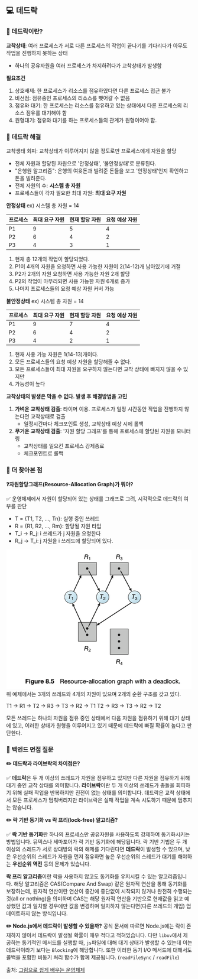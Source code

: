 ## 💻 데드락

### 📌 데드락이란?

**교착상태**: 여러 프로세스가 서로 다른 프로세스의 작업이 끝나기를 기다리다가 아무도 작업을 진행하지 못하는 상태

-   하나의 공유자원을 여러 프로세스가 차지하려다가 교착상태가 발생함

**필요조건**

1. 상호배제: 한 프로세스가 리소스를 점유하였다면 다른 프로세스 접근 불가
2. 비선점: 점유중인 프로세스의 리소스를 뺏어갈 수 없음
3. 점유와 대기: 한 프로세스는 리소스를 점유하고 있는 상태에서 다른 프로세스의 리소스 점유를 대기해야 함
4. 원형대기: 점유와 대기를 하는 프로세스들의 관계가 원형이어야 함.

### 📌 데드락 해결

교착생태 회피: 교착상태가 이루어지지 않을 정도로만 프로세스에게 자원을 할당

-   전체 자원과 할당된 자원으로 '안정상태', '불안정상태'로 분류된다.
-   "은행원 알고리즘": 은행의 여윳돈과 빌려준 돈들을 보고 '안정상태'인지 확인하고 돈을 빌려준다.
-   전체 자원의 수: **시스템 총 자원**
-   프로세스들이 각자 필요한 최대 자원: **최대 요구 자원**

**안정상태** ex) 시스템 총 자원 = 14

| 프로세스 | 최대 **요구** 자원 | 현재 할당 자원 | 요청 예상 자원 |
| -------- | ------------------ | -------------- | -------------- |
| P1       | 9                  | 5              | 4              |
| P2       | 6                  | 4              | 2              |
| P3       | 4                  | 3              | 1              |

1. 현재 총 12개의 작업이 할당되었다.
2. P1이 4개의 자원을 요청하면 사용 가능한 자원이 2(14-12)개 남아있기에 거절
3. P2가 2개의 자원 요청하면 사용 가능한 자원 2개 할당
4. P2의 작업이 마무리되면 사용 가능한 자원 6개로 증가
5. 나머지 프로세스들의 요청 예상 자원 커버 가능

**불안정상태** ex) 시스템 총 자원 = 14

| 프로세스 | 최대 요구 자원 | 현재 할당 자원 | 요청 예상 자원 |
| -------- | -------------- | -------------- | -------------- |
| P1       | 9              | 7              | 4              |
| P2       | 6              | 4              | 2              |
| P3       | 4              | 2              | 1              |

1. 현재 사용 가능 자원은 1(14-13)개이다.
2. 모든 프로세스들의 요청 예상 자원을 할당해줄 수 없다.
3. 모든 프로세스들이 최대 자원을 요구하지 않는다면 교착 상태에 빠지지 않을 수 있지만
4. 가능성이 높다

**교착상태의 발생은 막을 수 없다. 발생 후 해결방법을 고민**

1. **가벼운 교착상태 검출**: 타이머 이용. 프로세스가 일정 시간동안 작업을 진행하지 않는다면 교착상태로 검출
    - 일정시간마다 체크포인트 생성, 교착상태 예상 시에 롤백
2. **무거운 교착상태 검출**: '자원 할당 그래프'를 통해 프로세스에 할당된 자원을 모니터링
    - 교착상태를 일으킨 프로세스 강제종료
    - 체크포인트로 롤백

### 📌 더 찾아본 점

**❓자원할당그래프(Resource-Allocation Graph)가 뭐야?**

✅ 운영체제에서 자원이 할당되어 있는 상태를 그래프로 그려, 시각적으로 데드락의 여부를 판단

-   T = {T1, T2, ..., Tn}: 실행 중인 쓰레드
-   R = {R1, R2, ..., Rm}: 할당될 자원 타입
-   T_i → R_j: i 쓰레드가 j 자원을 요청한다
-   R_j → T_i: j 자원을 i 쓰레드에 할당되어 있다.

![rag](./public/RAG.png)
위 예제에서는 3개의 쓰레드와 4개의 자원이 있으며 2개의 순환 구조를 갖고 있다.

T1 → R1 → T2 → R3 → T3 → R2 → T1
T2 → R3 → T3 → R2 → T2

모든 쓰레드는 하나의 자원을 점유 중인 상태에서 다음 자원을 점유하기 위해 대기 상태에 있고, 이러한 상태가 원형을 이루어지고 있기 때문에 데드락에 빠질 확률이 높다고 판단한다.

### 📌 백엔드 면접 질문

**✏️ 데드락과 라이브락의 차이점은?**

✅ **데드락**은 두 개 이상의 쓰레드가 자원을 점유하고 있지만 다른 자원을 점유하기 위해 대기 중인 교착 상태를 의미합니다. **라이브락**이란 두 개 이상의 쓰레드가 충돌을 회피하기 위해 실패 작업을 반복하지만 진전이 없는 상태를 의미합니다.
데드락은 교착 상태에서 모든 프로세스가 멈춰버리지만 라이브락은 실패 작업을 계속 시도하기 때문에 멈추지는 않습니다.

**✏️ 락 기반 동기화 vs 락 프리(lock-free) 알고리즘?**

✅ **락 기반 동기화**란 하나의 프로세스만 공유자원을 사용하도록 강제하여 동기화시키는 방법입니다. 뮤텍스나 세마포어가 락 기반 동기화에 해당됩니다. 락 기반 기법은 두 개 이상의 스레드가 서로 상대방의 락의 해제를 기다린다면 **데드락**이 발생할 수 있으며, 낮은 우선순위의 스레드가 자원을 먼저 점유하면 높은 우선순위의 스레드가 대기를 해야하는 **우선순위 역전** 등의 문제가 있습니다.

**락 프리 알고리즘**이란 락을 사용하지 않고도 동기화를 유지시킬 수 있는 알고리즘입니다. 해당 알고리즘은 CAS(Compare And Swap) 같은 원자적 연산을 통해 동기화를 보장하는데, 원자적 연산이란 연산이 중간에 중단없이 시작되지 않거나 완전히 수행되는 것(all or nothing)을 의미하며 CAS는 해당 원자적 연산을 기반으로 현재값을 읽고 예상했던 값과 일치할 경우에만 값을 변경하며 일치하지 않는다면(다른 쓰레드의 개입) 업데이트하지 않는 방식입니다.

**✏️ Node.js에서 데드락이 발생할 수 있을까?**
공식 문서에 따르면 Node.js에는 락이 존재하지 않아서 데드락이 발생될 확률이 매우 적다고 적혀있습니다. 다만 `libuv`에서 제공하는 동기적인 메서드를 실행할 때, `js`파일에 대해 대기 상태가 발생할 수 있는데 이는 데드락이라기 보다는 `Blocking`에 해당합니다. 또한 이러한 동기 I/O 메서드에 대해서도 콜백을 포함한 비동기 처리 함수가 함께 제공됩니다. (`readFileSync` / `readFile`)

출처: [그림으로 쉽게 배우는 운영체제](https://www.inflearn.com/course/%EB%B9%84%EC%A0%84%EA%B3%B5%EC%9E%90-%EC%9A%B4%EC%98%81%EC%B2%B4%EC%A0%9C/dashboard)
